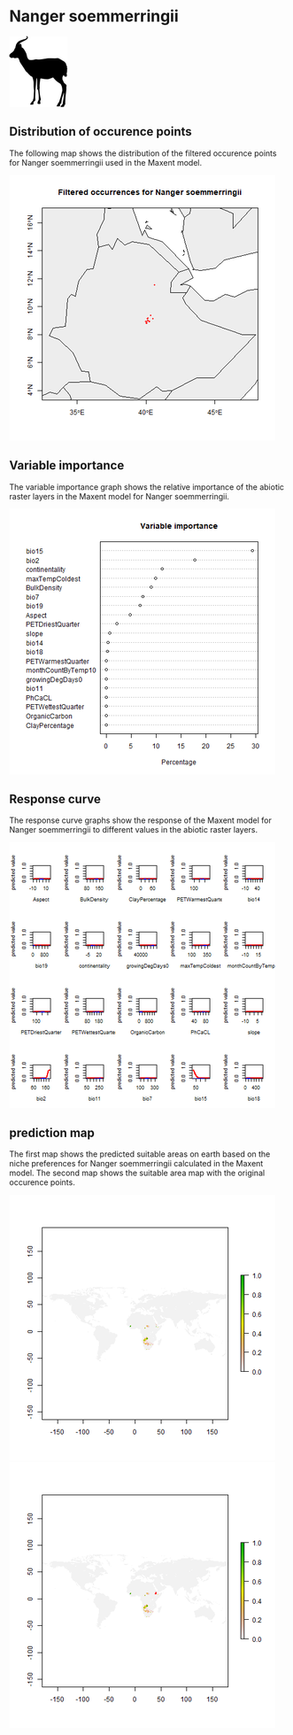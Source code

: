 # Nanger soemmerringii 

![](image_taxa.png) 

## Distribution of occurence points 
The following map shows the distribution of the filtered occurence points for Nanger soemmerringii used in the Maxent model. 

![](occurrences.png)
    
## Variable importance 
The variable importance graph shows the relative importance of the abiotic raster layers in the  Maxent model for Nanger soemmerringii. 

![](valid_maxent_variable_importance.png)
    
## Response curve 
The response curve graphs show the response of the Maxent model for Nanger soemmerringii to different values in the abiotic raster layers. 

![](valid_maxent_response_curve.png)
    
## prediction map 
The first map shows the predicted suitable areas on earth based on the niche preferences for Nanger soemmerringii calculated in the Maxent model. The second map shows the suitable area map with the original occurence points.

![](prediction_map.png)
![](prediction_occurence_map.png)
    
